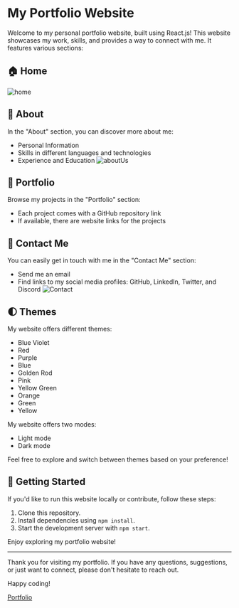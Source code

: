 # My Portfolio Website

Welcome to my personal portfolio website, built using React.js! This website showcases my work, skills, and provides a way to connect with me. It features various sections:

## 🏠 Home
![home](https://github.com/THEFZNKHAN/portfolio/assets/124388165/eb2eb61d-467e-4d3e-9774-b1ca29c38865)


## 📄 About

In the "About" section, you can discover more about me:
- Personal Information
- Skills in different languages and technologies
- Experience and Education
![aboutUs](https://github.com/THEFZNKHAN/portfolio/assets/124388165/4311979c-d635-4278-9b21-5ebbf467a225)


## 💼 Portfolio

Browse my projects in the "Portfolio" section:
- Each project comes with a GitHub repository link
- If available, there are website links for the projects

## 📧 Contact Me

You can easily get in touch with me in the "Contact Me" section:
- Send me an email
- Find links to my social media profiles: GitHub, LinkedIn, Twitter, and Discord
![Contact](https://github.com/THEFZNKHAN/portfolio/assets/124388165/303f48ba-61d9-4f51-b350-50f5c17af118)


## 🌓 Themes

My website offers different themes:
- Blue Violet
- Red
- Purple
- Blue
- Golden Rod
- Pink
- Yellow Green
- Orange
- Green
- Yellow

My website offers two modes:
- Light mode
- Dark mode

Feel free to explore and switch between themes based on your preference!

## 🚀 Getting Started

If you'd like to run this website locally or contribute, follow these steps:

1. Clone this repository.
2. Install dependencies using `npm install`.
3. Start the development server with `npm start`.

Enjoy exploring my portfolio website!

---

Thank you for visiting my portfolio. If you have any questions, suggestions, or just want to connect, please don't hesitate to reach out.

Happy coding!

[Portfolio](https://thefznkhan.github.io/portfolio/)

